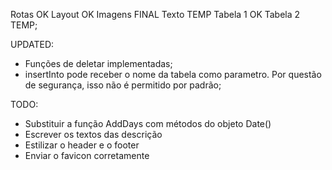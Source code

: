 Rotas OK
Layout OK
Imagens FINAL
Texto TEMP
Tabela 1 OK
Tabela 2 TEMP;

UPDATED:
- Funções de deletar implementadas;
- insertInto pode receber o nome da tabela como parametro. Por questão de segurança, isso não é permitido por padrão;

TODO:
- Substituir a função AddDays com métodos do objeto Date()
- Escrever os textos das descrição
- Estilizar o header e o footer
- Enviar o favicon corretamente